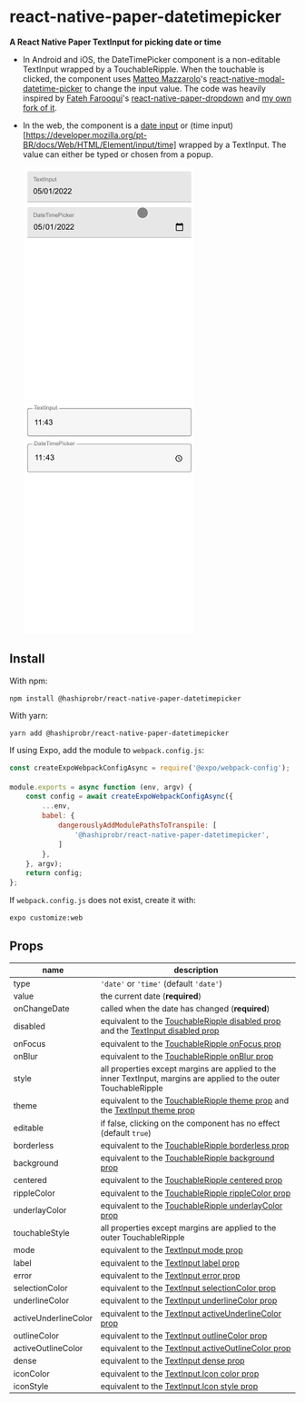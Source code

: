 react-native-paper-datetimepicker
=================================

**A React Native Paper TextInput for picking date or time**

* In Android and iOS, the DateTimePicker component is a non-editable TextInput
  wrapped by a TouchableRipple. When the touchable is clicked, the component
  uses [Matteo Mazzarolo](https://github.com/mmazzarolo)'s
  [react-native-modal-datetime-picker](https://github.com/mmazzarolo/react-native-modal-datetime-picker)
  to change the input value. The code was heavily inspired by [Fateh
  Farooqui](https://github.com/fateh999)'s
  [react-native-paper-dropdown](https://fateh999.github.io/react-native-paper-dropdown/#/)
  and [my own fork of
  it](https://github.com/hashiprobr/react-native-paper-dropdown).

* In the web, the component is a [date
  input](https://developer.mozilla.org/pt-BR/docs/Web/HTML/Element/input/date)
  or (time
  input)[https://developer.mozilla.org/pt-BR/docs/Web/HTML/Element/input/time]
  wrapped by a TextInput. The value can either be typed or chosen from a popup.

  ![](img/date.gif)
  ![](img/time.gif)


Install
-------

With npm:

```
npm install @hashiprobr/react-native-paper-datetimepicker
```

With yarn:

```
yarn add @hashiprobr/react-native-paper-datetimepicker
```

If using Expo, add the module to `webpack.config.js`:

``` js
const createExpoWebpackConfigAsync = require('@expo/webpack-config');

module.exports = async function (env, argv) {
    const config = await createExpoWebpackConfigAsync({
        ...env,
        babel: {
            dangerouslyAddModulePathsToTranspile: [
                '@hashiprobr/react-native-paper-datetimepicker',
            ]
        },
    }, argv);
    return config;
};
```

If `webpack.config.js` does not exist, create it with:

```
expo customize:web
```


Props
-----

| name                 | description |
|----------------------|-------------|
| type                 | `'date'` or `'time'` (default `'date'`) |
| value                | the current date (**required**) |
| onChangeDate         | called when the date has changed (**required**) |
| disabled             | equivalent to the [TouchableRipple disabled prop](https://callstack.github.io/react-native-paper/touchable-ripple.html#disabled) and the [TextInput disabled prop](https://callstack.github.io/react-native-paper/text-input.html#disabled) |
| onFocus              | equivalent to the [TouchableRipple onFocus prop](https://callstack.github.io/react-native-paper/touchable-ripple.html#onFocus) |
| onBlur               | equivalent to the [TouchableRipple onBlur prop](https://callstack.github.io/react-native-paper/touchable-ripple.html#onBlur) |
| style                | all properties except margins are applied to the inner TextInput, margins are applied to the outer TouchableRipple |
| theme                | equivalent to the [TouchableRipple theme prop](https://callstack.github.io/react-native-paper/touchable-ripple.html#theme) and the [TextInput theme prop](https://callstack.github.io/react-native-paper/text-input.html#theme) |
| editable             | if false, clicking on the component has no effect (default `true`) |
| borderless           | equivalent to the [TouchableRipple borderless prop](https://callstack.github.io/react-native-paper/touchable-ripple.html#) |
| background           | equivalent to the [TouchableRipple background prop](https://callstack.github.io/react-native-paper/touchable-ripple.html#background) |
| centered             | equivalent to the [TouchableRipple centered prop](https://callstack.github.io/react-native-paper/touchable-ripple.html#centered) |
| rippleColor          | equivalent to the [TouchableRipple rippleColor prop](https://callstack.github.io/react-native-paper/touchable-ripple.html#rippleColor) |
| underlayColor        | equivalent to the [TouchableRipple underlayColor prop](https://callstack.github.io/react-native-paper/touchable-ripple.html#underlayColor) |
| touchableStyle       | all properties except margins are applied to the outer TouchableRipple |
| mode                 | equivalent to the [TextInput mode prop](https://callstack.github.io/react-native-paper/text-input.html#mode) |
| label                | equivalent to the [TextInput label prop](https://callstack.github.io/react-native-paper/text-input.html#label) |
| error                | equivalent to the [TextInput error prop](https://callstack.github.io/react-native-paper/text-input.html#error) |
| selectionColor       | equivalent to the [TextInput selectionColor prop](https://callstack.github.io/react-native-paper/text-input.html#selectionColor) |
| underlineColor       | equivalent to the [TextInput underlineColor prop](https://callstack.github.io/react-native-paper/text-input.html#underlineColor) |
| activeUnderlineColor | equivalent to the [TextInput activeUnderlineColor prop](https://callstack.github.io/react-native-paper/text-input.html#activeUnderlineColor) |
| outlineColor         | equivalent to the [TextInput outlineColor prop](https://callstack.github.io/react-native-paper/text-input.html#outlineColor) |
| activeOutlineColor   | equivalent to the [TextInput activeOutlineColor prop](https://callstack.github.io/react-native-paper/text-input.html#activeOutlineColor) |
| dense                | equivalent to the [TextInput dense prop](https://callstack.github.io/react-native-paper/text-input.html#dense) |
| iconColor            | equivalent to the [TextInput.Icon color prop](https://callstack.github.io/react-native-paper/text-input-icon.html#color) |
| iconStyle            | equivalent to the [TextInput.Icon style prop](https://callstack.github.io/react-native-paper/text-input-icon.html#style) |
